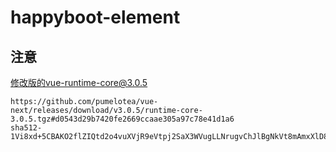 # happyboot-element

## 注意

修改版的vue-runtime-core@3.0.5
```
https://github.com/pumelotea/vue-next/releases/download/v3.0.5/runtime-core-3.0.5.tgz#d0543d29b7420fe2669ccaae305a97c78e41d1a6
sha512-1Vi8xd+5CBAKO2flZIQtd2o4vuXVjR9eVtpj2SaX3WVugLLNrugvChJlBgNkVt8mAmxXlD8rHQuI+8EF68h3tA==
```
